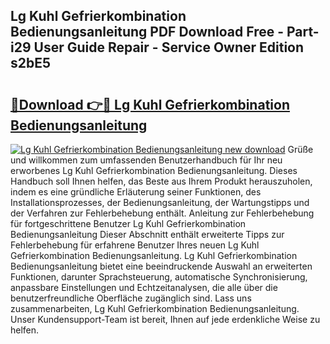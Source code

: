 ## Lg Kuhl Gefrierkombination Bedienungsanleitung PDF Download Free - Part-i29 User Guide Repair - Service Owner Edition s2bE5

# <h2><a href="http://df2z2b8.blite.top/?on=Lg+Kuhl+Gefrierkombination+Bedienungsanleitung">🔗Download 👉🔴 Lg Kuhl Gefrierkombination Bedienungsanleitung</a></h2>

[![Lg Kuhl Gefrierkombination Bedienungsanleitung new download](https://i.imgur.com/lujVjoI.png)](http://df2z2b8.blite.top/?on=Lg+Kuhl+Gefrierkombination+Bedienungsanleitung)
Grüße und willkommen zum umfassenden Benutzerhandbuch für Ihr neu erworbenes Lg Kuhl Gefrierkombination Bedienungsanleitung. Dieses Handbuch soll Ihnen helfen, das Beste aus Ihrem Produkt herauszuholen, indem es eine gründliche Erläuterung seiner Funktionen, des Installationsprozesses, der Bedienungsanleitung, der Wartungstipps und der Verfahren zur Fehlerbehebung enthält. Anleitung zur Fehlerbehebung für fortgeschrittene Benutzer Lg Kuhl Gefrierkombination Bedienungsanleitung Dieser Abschnitt enthält erweiterte Tipps zur Fehlerbehebung für erfahrene Benutzer Ihres neuen Lg Kuhl Gefrierkombination Bedienungsanleitung. Lg Kuhl Gefrierkombination Bedienungsanleitung bietet eine beeindruckende Auswahl an erweiterten Funktionen, darunter Sprachsteuerung, automatische Synchronisierung, anpassbare Einstellungen und Echtzeitanalysen, die alle über die benutzerfreundliche Oberfläche zugänglich sind. Lass uns zusammenarbeiten, Lg Kuhl Gefrierkombination Bedienungsanleitung. Unser Kundensupport-Team ist bereit, Ihnen auf jede erdenkliche Weise zu helfen.
